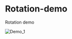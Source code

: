 # Rotation-demo

Rotation demo

![Demo_1](https://github.com/ChengWingHo/Rotation-demo/assets/169650103/f8846019-cb61-491d-9757-4089916ca240)
